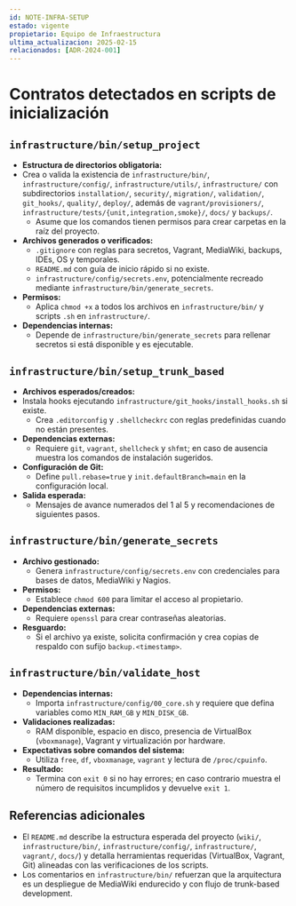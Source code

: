 ```yaml
---
id: NOTE-INFRA-SETUP
estado: vigente
propietario: Equipo de Infraestructura
ultima_actualizacion: 2025-02-15
relacionados: [ADR-2024-001]
---
```

# Contratos detectados en scripts de inicialización

## `infrastructure/bin/setup_project`

- **Estructura de directorios obligatoria:**
- Crea o valida la existencia de `infrastructure/bin/`, `infrastructure/config/`, `infrastructure/utils/`, `infrastructure/` con subdirectorios `installation/`, `security/`, `migration/`, `validation/`, `git_hooks/`, `quality/`, `deploy/`, además de `vagrant/provisioners/`, `infrastructure/tests/{unit,integration,smoke}/`, `docs/` y `backups/`.
  - Asume que los comandos tienen permisos para crear carpetas en la raíz del proyecto.
- **Archivos generados o verificados:**
  - `.gitignore` con reglas para secretos, Vagrant, MediaWiki, backups, IDEs, OS y temporales.
  - `README.md` con guía de inicio rápido si no existe.
  - `infrastructure/config/secrets.env`, potencialmente recreado mediante `infrastructure/bin/generate_secrets`.
- **Permisos:**
  - Aplica `chmod +x` a todos los archivos en `infrastructure/bin/` y scripts `.sh` en `infrastructure/`.
- **Dependencias internas:**
  - Depende de `infrastructure/bin/generate_secrets` para rellenar secretos si está disponible y es ejecutable.

## `infrastructure/bin/setup_trunk_based`

- **Archivos esperados/creados:**
- Instala hooks ejecutando `infrastructure/git_hooks/install_hooks.sh` si existe.
  - Crea `.editorconfig` y `.shellcheckrc` con reglas predefinidas cuando no están presentes.
- **Dependencias externas:**
  - Requiere `git`, `vagrant`, `shellcheck` y `shfmt`; en caso de ausencia muestra los comandos de instalación sugeridos.
- **Configuración de Git:**
  - Define `pull.rebase=true` y `init.defaultBranch=main` en la configuración local.
- **Salida esperada:**
  - Mensajes de avance numerados del 1 al 5 y recomendaciones de siguientes pasos.

## `infrastructure/bin/generate_secrets`

- **Archivo gestionado:**
  - Genera `infrastructure/config/secrets.env` con credenciales para bases de datos, MediaWiki y Nagios.
- **Permisos:**
  - Establece `chmod 600` para limitar el acceso al propietario.
- **Dependencias externas:**
  - Requiere `openssl` para crear contraseñas aleatorias.
- **Resguardo:**
  - Si el archivo ya existe, solicita confirmación y crea copias de respaldo con sufijo `backup.<timestamp>`.

## `infrastructure/bin/validate_host`

- **Dependencias internas:**
  - Importa `infrastructure/config/00_core.sh` y requiere que defina variables como `MIN_RAM_GB` y `MIN_DISK_GB`.
- **Validaciones realizadas:**
  - RAM disponible, espacio en disco, presencia de VirtualBox (`vboxmanage`), Vagrant y virtualización por hardware.
- **Expectativas sobre comandos del sistema:**
  - Utiliza `free`, `df`, `vboxmanage`, `vagrant` y lectura de `/proc/cpuinfo`.
- **Resultado:**
  - Termina con `exit 0` si no hay errores; en caso contrario muestra el número de requisitos incumplidos y devuelve `exit 1`.

## Referencias adicionales

- El `README.md` describe la estructura esperada del proyecto (`wiki/`, `infrastructure/bin/`, `infrastructure/config/`, `infrastructure/`, `vagrant/`, `docs/`) y detalla herramientas requeridas (VirtualBox, Vagrant, Git) alineadas con las verificaciones de los scripts.
- Los comentarios en `infrastructure/bin/` refuerzan que la arquitectura es un despliegue de MediaWiki endurecido y con flujo de trunk-based development.

